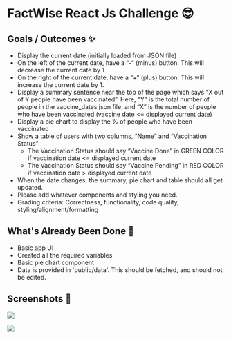 # FactWise React Js Challenge 😎

## Goals / Outcomes ✨

- Display the current date (initially loaded from JSON file)
- On the left of the current date, have a “-“ (minus) button. This will decrease the current date by 1
- On the right of the current date, have a “+“ (plus) button. This will increase the current date by 1.
- Display a summary sentence near the top of the page which says “X out of Y people have been vaccinated”. Here, “Y” is the total number of people in the vaccine_dates.json file, and “X” is the number of people who have been vaccinated (vaccine date <= displayed current date)
- Display a pie chart to display the % of people who have been vaccinated
- Show a table of users with two columns, “Name” and “Vaccination Status”
  - The Vaccination Status should say “Vaccine Done” in GREEN COLOR if vaccination date <= displayed current date
  - The Vaccination Status should say “Vaccine Pending” in RED COLOR if vaccination date > displayed current date
- When the date changes, the summary, pie chart and table should all get updated.
- Please add whatever components and styling you need.
- Grading criteria: Correctness, functionality, code quality, styling/alignment/formatting

## What's Already Been Done 🏁

- Basic app UI
- Created all the required variables
- Basic pie chart component
- Data is provided in 'public/data'. This should be fetched, and should not be edited.

## Screenshots 🌄

![](https://raw.githubusercontent.com/FactWise/react-js-challenge/main/public/data/img/ss.png?token=AI5XGETU5SWUVZAEN4HRMC3AWCRAE)

![](https://raw.githubusercontent.com/FactWise/react-js-challenge/main/public/data/img/Scrrenshot.png?token=AI5XGETU5SWUVZAEN4HRMC3AWCRAE)
